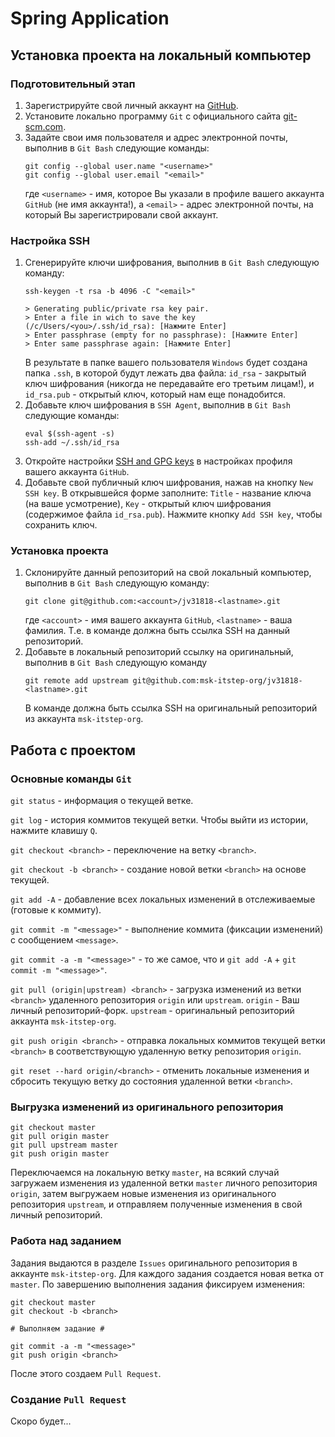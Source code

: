 # Spring Application

## Установка проекта на локальный компьютер

### Подготовительный этап

1. Зарегистрируйте свой личный аккаунт на [GitHub](https://guthub.com).
1. Установите локально программу `Git` с официального сайта [git-scm.com](https://git-scm.com).
1. Задайте свои имя пользователя и адрес электронной почты, выполнив в `Git Bash` следующие команды:
   ```shell script
   git config --global user.name "<username>"
   git config --global user.email "<email>"
   ```
   где `<username>` - имя, которое Вы указали в профиле вашего аккаунта `GitHub` (не имя аккаунта!),
   а `<email>` - адрес электронной почты, на который Вы зарегистрировали свой аккаунт.

### Настройка SSH

1. Сгенерируйте ключи шифрования, выполнив в `Git Bash` следующую команду:
   ```shell script
   ssh-keygen -t rsa -b 4096 -C "<email>"
   
   > Generating public/private rsa key pair.
   > Enter a file in wich to save the key (/c/Users/<you>/.ssh/id_rsa): [Нажмите Enter]
   > Enter passphrase (empty for no passphrase): [Нажмите Enter]
   > Enter same passphrase again: [Нажмите Enter]
   ```
   В результате в папке вашего пользователя `Windows` будет создана папка `.ssh`,
   в которой будут лежать два файла:
   `id_rsa` - закрытый ключ шифрования (никогда не передавайте его третьим лицам!),
   и `id_rsa.pub` - открытый ключ, который нам еще понадобится.
1. Добавьте ключ шифрования в `SSH Agent`, выполнив в `Git Bash` следующие команды:
   ```shell script
   eval $(ssh-agent -s)
   ssh-add ~/.ssh/id_rsa
   ```
1. Откройте настройки [SSH and GPG keys](https://github.com/settings/keys) в настройках профиля вашего аккаунта `GitHub`.
1. Добавьте свой публичный ключ шифрования, нажав на кнопку `New SSH key`.
   В открывшейся форме заполните:
   `Title` - название ключа (на ваше усмотрение),
   `Key` - открытый ключ шифрования (содержимое файла `id_rsa.pub`).
   Нажмите кнопку `Add SSH key`, чтобы сохранить ключ.

### Установка проекта

1. Склонируйте данный репозиторий на свой локальный компьютер, выполнив в `Git Bash` следующую команду:
    ```shell script
   git clone git@github.com:<account>/jv31818-<lastname>.git
    ```
   где `<account>` - имя вашего аккаунта `GitHub`,
   `<lastname>` - ваша фамилия.
   Т.е. в команде должна быть ссылка SSH на данный репозиторий.
1. Добавьте в локальный репозиторий ссылку на оригинальный, выполнив в `Git Bash` следующую команду
   ```shell script
   git remote add upstream git@github.com:msk-itstep-org/jv31818-<lastname>.git
   ```
   В команде должна быть ссылка SSH на оригинальный репозиторий из аккаунта `msk-itstep-org`.

## Работа с проектом

### Основные команды `Git`

`git status` - информация о текущей ветке.

`git log` - история коммитов текущей ветки. Чтобы выйти из истории, нажмите клавишу `Q`.

`git checkout <branch>` - переключение на ветку `<branch>`.

`git checkout -b <branch>` - создание новой ветки `<branch>` на основе текущей.

`git add -A` - добавление всех локальных изменений в отслеживаемые (готовые к коммиту).

`git commit -m "<message>"` - выполнение коммита (фиксации изменений) с сообщением `<message>`.

`git commit -a -m "<message>"` - то же самое, что и `git add -A` + `git commit -m "<message>"`.

`git pull (origin|upstream) <branch>` - загрузка изменений из ветки `<branch>` удаленного репозитория `origin` или `upstream`.
`origin` - Ваш личный репозиторий-форк. `upstream` - оригинальный репозиторий аккаунта `msk-itstep-org`.

`git push origin <branch>` - отправка локальных коммитов текущей ветки `<branch>` в соответствующую удаленную ветку репозитория `origin`.

`git reset --hard origin/<branch>` - отменить локальные изменения и сбросить текущую ветку до состояния удаленной ветки `<branch>`.

### Выгрузка изменений из оригинального репозитория

```shell script
git checkout master
git pull origin master
git pull upstream master
git push origin master
```
Переключаемся на локальную ветку `master`,
на всякий случай загружаем изменения из удаленной ветки `master` личного репозитория `origin`,
затем выгружаем новые изменения из оригинального репозитория `upstream`,
и отправляем полученные изменения в свой личный репозиторий. 

### Работа над заданием

Задания выдаются в разделе `Issues` оригинального репозитория в аккаунте `msk-itstep-org`.
Для каждого задания создается новая ветка от `master`.
По завершению выполнения задания фиксируем изменения:

```shell script
git checkout master
git checkout -b <branch>

# Выполняем задание #

git commit -a -m "<message>"
git push origin <branch>
```

После этого создаем `Pull Request`.

### Создание `Pull Request`

Скоро будет...
